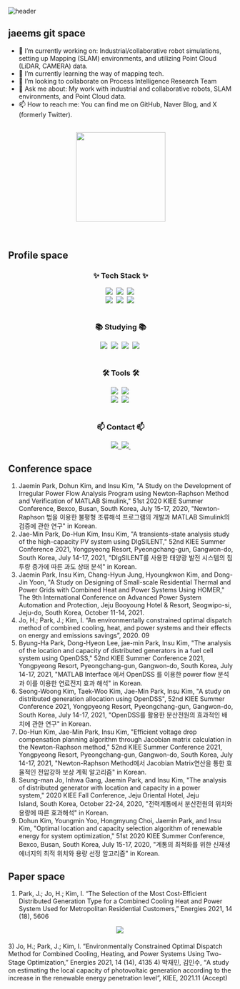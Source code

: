 
<!--
**parkppjjmm/parkppjjmm** is a ✨ _special_ ✨ repository because its `README.md` (this file) appears on your GitHub profile.

Here are some ideas to get you started:

- 🔭 I’m currently working on ...
- 🌱 I’m currently learning ...
- 👯 I’m looking to collaborate on ...
- 🤔 I’m looking for help with ...
- 💬 Ask me about ...
- 📫 How to reach me: ...
- 😄 Pronouns: ...
- ⚡ Fun fact: ...
-->

<!--타이틀 부분-->

![header](https://capsule-render.vercel.app/api?height=400&text=GiiitttHub%20!!!!!&desc=Look%20around%20jaeems%20wolrd&animation=blinking)

## jaeems git space
- 🔭 I’m currently working on: Industrial/collaborative robot simulations, setting up Mapping (SLAM) environments, and utilizing Point Cloud (LiDAR, CAMERA) data.
- 🌱 I’m currently learning the way of mapping tech.
- 👯 I’m looking to collaborate on Process Intelligence Research Team
- 💬 Ask me about: My work with industrial and collaborative robots, SLAM environments, and Point Cloud data.
- 📫 How to reach me: You can find me on GitHub, Naver Blog, and X (formerly Twitter).

<br>
<div align="center">
  <a href="https://github.com/anuraghazra/convoychat">
    <img height=200 align="center" src="https://github-readme-stats.vercel.app/api/top-langs?username=parkppjjmm&layout=compact&langs_count=8&card_width=320" />
  </a>
</div>

<br>
<br>

<!--내용 부분-->
## Profile space
<h3 align="center">✨ Tech Stack ✨</h3>
<div align="center">
     <img src="https://img.shields.io/badge/ros-%230A0FF9.svg?style=for-the-badge&logo=ros&logoColor=white" />&nbsp
     <img src="https://img.shields.io/badge/c-%2300599C.svg?style=for-the-badge&logo=c&logoColor=white" />&nbsp
     <img src="https://img.shields.io/badge/c++-%2300599C.svg?style=for-the-badge&logo=c%2B%2B&logoColor=white" />&nbsp
</div>


<div align="center">
     <img src="https://img.shields.io/badge/python-3670A0?style=for-the-badge&logo=python&logoColor=ffdd54" />&nbsp
     <img src="https://img.shields.io/badge/Microsoft%20SQL%20Server-CC2927?style=for-the-badge&logo=microsoft%20sql%20server&logoColor=white" />&nbsp
     <img src="https://img.shields.io/badge/javascript-%23323330.svg?style=for-the-badge&logo=javascript&logoColor=%23F7DF1E" />&nbsp
</div>
<br>

<h3 align="center">📚 Studying 📚</h3>
<div align="center">
     <img src="https://img.shields.io/badge/opencv-%23white.svg?style=for-the-badge&logo=opencv&logoColor=white" />&nbsp
     <img src="https://img.shields.io/badge/Keras-%23D00000.svg?style=for-the-badge&logo=Keras&logoColor=white" />&nbsp
     <img src="https://img.shields.io/badge/TensorFlow-%23FF6F00.svg?style=for-the-badge&logo=TensorFlow&logoColor=white" />&nbsp
     <img src="https://img.shields.io/badge/numpy-%23013243.svg?style=for-the-badge&logo=numpy&logoColor=white" />&nbsp
</div>

<br>

<h3 align="center">🛠 Tools 🛠</h3>
<div align="center">
     <img src="https://img.shields.io/badge/git-F05033.svg?style=for-the-badge&logo=git&logoColor=white" />&nbsp
     <img src="https://img.shields.io/badge/github-181717.svg?style=for-the-badge&logo=github&logoColor=white" />&nbsp
</div>

<div align="center">
  <img src="https://img.shields.io/badge/VSCode-2C2C32.svg?style=for-the-badge&logo=visual-studio-code&logoColor=22ABF3" />&nbsp
  <img src="https://img.shields.io/badge/jupyter-2C2C32.svg?style=for-the-badge&logo=jupyter&logoColor=F37726" />&nbsp
<!--   <img src="https://img.shields.io/badge/Colab-2C2C32.svg?style=for-the-badge&logo=googlecolab&logoColor=F9AB00" />&nbsp -->
</div>

<br>

<h3 align="center">📫 Contact 📫</h3>
<div align="center">
  <a href="https://blog.naver.com/parkppjjmm">
    <img src="https://img.shields.io/badge/Velog-1EBC8F?style=for-the-badge&logo=velog&logoColor=white" />&nbsp
  </a>
  <a href="mailto:parkppjjmm@naver.com">
    <img
      src="https://img.shields.io/badge/parkppjjmm@naver.com-D14836?style=for-the-badge&logo=gmail&logoColor=white"/>&nbsp
  </a>
</div>


## Conference space
1) Jaemin Park, Dohun Kim, and Insu Kim, "A Study on the Development of Irregular Power Flow Analysis Program using Newton-Raphson Method and Verification of MATLAB Simulink," 51st 2020 KIEE Summer Conference, Bexco, Busan, South Korea, July 15-17, 2020, "Newton-Raphson 법을 이용한 불평형 조류해석 프로그램의 개발과 MATLAB Simulink의 검증에 관한 연구" in Korean.
2) Jae-Min Park, Do-Hun Kim, Insu Kim, "A transients-state analysis study of the high-capacity PV system using DIgSILENT," 52nd KIEE Summer Conference 2021, Yongpyeong Resort, Pyeongchang-gun, Gangwon-do, South Korea, July 14-17, 2021, "DIgSILENT를 사용한 태양광 발전 시스템의 침투량 증가에 따른 과도 상태 분석" in Korean.
3) Jaemin Park, Insu Kim, Chang-Hyun Jung, Hyoungkwon Kim, and Dong-Jin Yoon, "A Study on Designing of Small-scale Residential Thermal and Power Grids with Combined Heat and Power Systems Using HOMER," The 9th International Conference on Advanced Power System Automation and Protection, Jeju Booyoung Hotel & Resort, Seogwipo-si, Jeju-do, South Korea, October 11-14, 2021.
4) Jo, H.; Park, J.; Kim, I. “An environmentally constrained optimal dispatch method of combined cooling, heat, and power systems and their effects on energy and emissions savings”, 2020. 09
5) Byung-Ha Park, Dong-Hyeon Lee, jae-min Park, Insu Kim, "The analysis of the location and capacity of distributed generators in a fuel cell system using OpenDSS," 52nd KIEE Summer Conference 2021, Yongpyeong Resort, Pyeongchang-gun, Gangwon-do, South Korea, July 14-17, 2021, "MATLAB Interface 에서 OpenDSS 를 이용한 power flow 분석과 이를 이용한 연료전지 효과 해석" in Korean.
6) Seong-Woong Kim, Taek-Woo Kim, Jae-Min Park, Insu Kim, "A study on distributed generation allocation using OpenDSS", 52nd KIEE Summer Conference 2021, Yongpyeong Resort, Pyeongchang-gun, Gangwon-do, South Korea, July 14-17, 2021, "OpenDSS를 활용한 분산전원의 효과적인 배치에 관한 연구" in Korean.
7) Do-Hun Kim, Jae-Min Park, Insu Kim, "Efficient voltage drop compensation planning algorithm through Jacobian matrix calculation in the Newton-Raphson method," 52nd KIEE Summer Conference 2021, Yongpyeong Resort, Pyeongchang-gun, Gangwon-do, South Korea, July 14-17, 2021, "Newton-Raphson Method에서 Jacobian Matrix연산을 통한 효율적인 전압강하 보상 계획 알고리즘" in Korean.
8) Seung-man Jo, Inhwa Gang, Jaemin Park, and Insu Kim, "The analysis of distributed generator with location and capacity in a power system," 2020 KIEE Fall Conference, Jeju Oriental Hotel, Jeju Island, South Korea, October 22-24, 2020, "전력계통에서 분산전원의 위치와 용량에 따른 효과해석" in Korean.
9) Dohun Kim, Youngmin Yoo, Hongmyung Choi, Jaemin Park, and Insu Kim, "Optimal location and capacity selection algorithm of renewable energy for system optimization," 51st 2020 KIEE Summer Conference, Bexco, Busan, South Korea, July 15-17, 2020, "계통의 최적화를 위한 신재생에너지의 최적 위치와 용량 선정 알고리즘" in Korean.

## Paper space
1) Park, J.; Jo, H.; Kim, I. “The Selection of the Most Cost-Efficient Distributed Generation Type for a Combined Cooling Heat and Power System Used for Metropolitan Residential Customers,” Energies 2021, 14 (18), 5606
<div align="center">
      <img src="https://github.com/parkppjjmm/parkppjjmm/assets/56201670/43dc03fa-3c8c-4c11-9723-bae7f0d72f04" />&nbsp
</div>

<br>
3) Jo, H.; Park, J.; Kim, I. ”Environmentally Constrained Optimal Dispatch Method for Combined Cooling, Heating, and Power Systems Using Two-Stage Optimization,” Energies 2021, 14 (14), 4135
4) 박재민, 김인수, “A study on estimating the local capacity of photovoltaic generation according to the increase in the renewable energy penetration level”, KIEE, 2021.11 (Accept)

